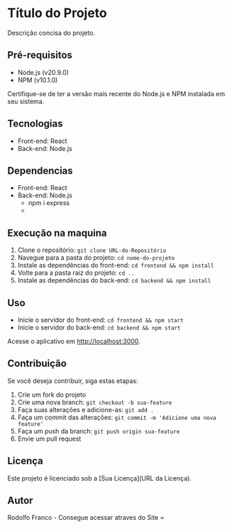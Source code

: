 # Título do Projeto

Descrição concisa do projeto.

## Pré-requisitos

- Node.js (v20.9.0)
- NPM (v10.1.0)

Certifique-se de ter a versão mais recente do Node.js e NPM instalada em seu sistema.

## Tecnologias

- Front-end: React
- Back-end: Node.js

## Dependencias

- Front-end: React
- Back-end: Node.js
     - npm i express
     - 

## Execução na maquina

1. Clone o repositório: `git clone URL-do-Repositório`
2. Navegue para a pasta do projeto: `cd nome-do-projeto`
3. Instale as dependências do front-end: `cd frontend && npm install`
4. Volte para a pasta raiz do projeto: `cd ..`
5. Instale as dependências do back-end: `cd backend && npm install`

## Uso

- Inicie o servidor do front-end: `cd frontend && npm start`
- Inicie o servidor do back-end: `cd backend && npm start`

Acesse o aplicativo em [http://localhost:3000](http://localhost:3000).

## Contribuição

Se você deseja contribuir, siga estas etapas:

1. Crie um fork do projeto
2. Crie uma nova branch: `git checkout -b sua-feature`
3. Faça suas alterações e adicione-as: `git add .`
4. Faça um commit das alterações: `git commit -m 'Adicione uma nova feature'`
5. Faça um push da branch: `git push origin sua-feature`
6. Envie um pull request

## Licença

Este projeto é licenciado sob a [Sua Licença](URL da Licença).

## Autor

Rodolfo Franco - Consegue acessar atraves do Site = 
